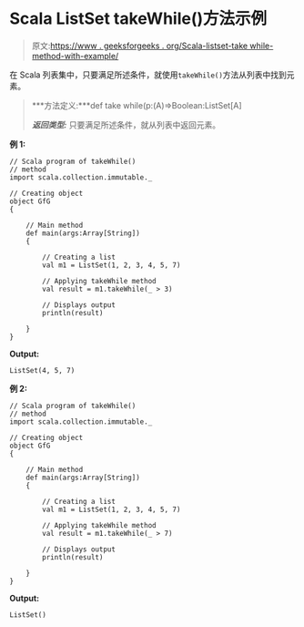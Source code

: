 # Scala ListSet takeWhile()方法示例

> 原文:[https://www . geeksforgeeks . org/Scala-listset-take while-method-with-example/](https://www.geeksforgeeks.org/scala-listset-takewhile-method-with-example/)

在 Scala 列表集中，只要满足所述条件，就使用`takeWhile()`方法从列表中找到元素。

> ***方法定义:***def take while(p:(A)=>Boolean:ListSet[A]
> 
> ***返回类型:*** 只要满足所述条件，就从列表中返回元素。

**例 1:**

```
// Scala program of takeWhile() 
// method 
import scala.collection.immutable._

// Creating object 
object GfG 
{ 

    // Main method 
    def main(args:Array[String]) 
    { 

        // Creating a list 
        val m1 = ListSet(1, 2, 3, 4, 5, 7)

        // Applying takeWhile method 
        val result = m1.takeWhile(_ > 3) 

        // Displays output 
        println(result) 

    } 
}
```

**Output:**

```
ListSet(4, 5, 7)

```

**例 2:**

```
// Scala program of takeWhile() 
// method 
import scala.collection.immutable._

// Creating object 
object GfG 
{ 

    // Main method 
    def main(args:Array[String]) 
    { 

        // Creating a list 
        val m1 = ListSet(1, 2, 3, 4, 5, 7)

        // Applying takeWhile method 
        val result = m1.takeWhile(_ > 7) 

        // Displays output 
        println(result) 

    } 
}
```

**Output:**

```
ListSet()

```